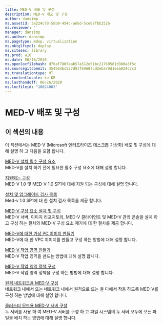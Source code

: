```yaml
---
title: MED-V 배포 및 구성
description: MED-V 배포 및 구성
author: dansimp
ms.assetid: 3a224c78-58b0-454c-ad6d-5ce87fbb2526
ms.reviewer: ''
manager: dansimp
ms.author: dansimp
ms.pagetype: mdop, virtualization
ms.mktglfcycl: deploy
ms.sitesec: library
ms.prod: w10
ms.date: 06/16/2016
ms.openlocfilehash: d70af7807aab57a512e51bc21760581d380a3f5c
ms.sourcegitcommit: 354664bc527d93f80687cd2eba70d1eea024c7c3
ms.translationtype: MT
ms.contentlocale: ko-KR
ms.lasthandoff: 06/26/2020
ms.locfileid: "10824003"
---
```

# MED-V 배포 및 구성


## 이 섹션의 내용


이 섹션에서는 MED-V (Microsoft 엔터프라이즈 데스크톱 가상화) 배포 및 구성에 대해 설명 하 고 다음을 포함 합니다.

<a href="" id="med-v-installation-prerequisites"></a>[MED-V 설치 필수 구성 요소](med-v-installation-prerequisites.md)  
MED-V를 설치 하기 전에 필요한 필수 구성 요소에 대해 설명 합니다.

<a href="" id="supported-configurations"></a>[지원되는 구성](supported-configurationsmedv-orientation.md)  
MED-V 1.0 및 MED-V 1.0 SP1에 대해 지원 되는 구성에 대해 설명 합니다.

<a href="" id="installation-and-upgrade-checklists"></a>[설치 및 업그레이드 검사 목록](installation-and-upgrade-checklists.md)  
Med-v 1.0 SP1에 대 한 설치 검사 목록을 제공 합니다.

<a href="" id="installing-and-configuring-med-v-components"></a>[MED-V 구성 요소 설치 및 구성](installing-and-configuring-med-v-components.md)  
MED-V 서버, 이미지 리포지토리, MED-V 클라이언트 및 MED-V 관리 콘솔을 설치 하 고 구성 하는 절차와 MED-V 구성 요소 제거에 대 한 절차를 제공 합니다.

<a href="" id="creating-a-virtual-pc-image-for-med-v"></a>[MED-V에 대한 가상 PC 이미지 만들기](creating-a-virtual-pc-image-for-med-v.md)  
MED-V에 대 한 VPC 이미지를 만들고 구성 하는 방법에 대해 설명 합니다.

<a href="" id="creating-a-med-v-workspace"></a>[MED-V 작업 영역 만들기](creating-a-med-v-workspacemedv-10-sp1.md)  
MED-V 작업 영역을 만드는 방법에 대해 설명 합니다.

<a href="" id="configuring-med-v-workspace-policies"></a>[MED-V 작업 영역 정책 구성](configuring-med-v-workspace-policies.md)  
MED-V 작업 영역 정책을 구성 하는 방법에 대해 설명 합니다.

<a href="" id="configuring-med-v-for-remote-networks"></a>[원격 네트워크용 MED-V 구성](configuring-med-v-for-remote-networks.md)  
네트워크 내에서 또는 네트워크 내에서 원격으로 또는 둘 다에서 작동 하도록 MED-V를 구성 하는 방법에 대해 설명 합니다.

<a href="" id="configuring-med-v-server-for-cluster-mode"></a>[클러스터 모드용 MED-V 서버 구성](configuring-med-v-server-for-cluster-mode.md)  
두 서버를 사용 하 여 MED-V 서버를 구성 하 고 파일 시스템의 두 서버 모두에 모든 파일을 배치 하는 방법에 대해 설명 합니다.

 

 





